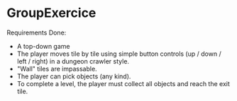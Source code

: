 # GroupExercice

Requirements Done:
- A top-down game
- The player moves tile by tile using simple button controls (up / down / left / right) in a dungeon crawler style.
- "Wall" tiles are impassable.
- The player can pick objects (any kind).
- To complete a level, the player must collect all objects and reach the exit tile.
